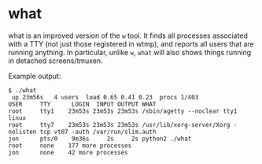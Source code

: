 # what

what is an improved version of the `w` tool. It finds all processes
associated with a TTY (not just those registered in wtmp), and reports
all users that are running anything. In particular, unlike `w`, `what`
will also shows things running in detached screens/tmuxen. 

Example output:

```console
$ ./what 
 up 23m56s   4 users  load 0.65 0.41 0.23  procs 1/403
USER     TTY      LOGIN  INPUT OUTPUT WHAT
root     tty1    23m53s 23m53s 23m53s /sbin/agetty --noclear tty1 linux 
root     tty7    23m53s 23m53s 23m53s /usr/lib/xorg-server/Xorg -nolisten tcp vt07 -auth /var/run/slim.auth 
jon      pts/0    9m36s     2s     2s python2 ./what 
root     none    177 more processes
jon      none    42 more processes
```

